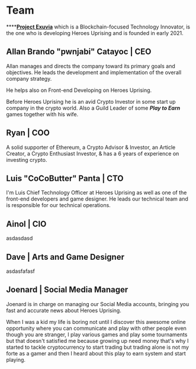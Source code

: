 # Team

****[**Project Exuvia**](https://exuvia.network) which is a Blockchain-focused Technology Innovator, is the one who is developing Heroes Uprising and is founded in early 2021.

## Allan Brando "pwnjabi" Catayoc | CEO

Allan manages and directs the company toward its primary goals and objectives. He leads the development and implementation of the overall company strategy.&#x20;

He helps also on Front-end Developing on Heroes Uprising.

Before Heroes Uprising he is an avid Crypto Investor in some start up company in the crypto world. Also a Guild Leader of some _**Play to Earn**_ games together with his wife.&#x20;



## Ryan | COO

A solid supporter of Ethereum, a Crypto Advisor & Investor, an Article Creator, a Crypto Enthusiast Investor, & has a 6 years of experience on investing crypto.

## Luis "CoCoButter" Panta | CTO

I'm Luis Chief Technology Officer at Heroes Uprising as well as one of the front-end developers and game designer. He leads our technical team and is responsible for our technical operations.

## Ainol | CIO

asdasdasd

## Dave | Arts and Game Designer

asdasfafasf

## Joenard | Social Media Manager

Joenard is in charge on managing our Social Media accounts, bringing you fast and accurate news about Heroes Uprising.

When I was a kid my life is boring not until I discover this awesome online opportunity where you can communicate and play with other people even though you are stranger, I play various games and play some tournaments but that doesn't satisfied me because growing up need money that's why I started to tackle cryptocurrency to start trading but trading alone is not my forte as a gamer and then I heard about this play to earn system and start playing.
